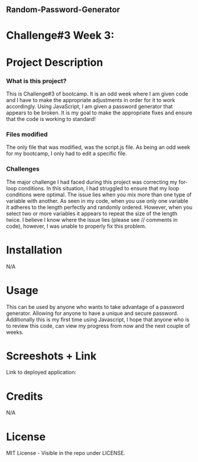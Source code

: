 ## Random-Password-Generator
# Challenge#3 Week 3:
# Project Description
### What is this project?
This is Challenge#3 of bootcamp. It is an odd week where I am given code and I have to make the appropriate adjustments in order for it to work accordingly. Using JavaScript, I am given a password generator that appears to be broken. It is my goal to make the appropriate fixes and ensure that the code is working to standard!

### Files modified
The only file that  was modified, was the script.js file. As being an odd week for my bootcamp, I only had to edit a specific file.

### Challenges
The major challenge I had faced during this project was correcting my for-loop conditions. In this situation, I had struggled to ensure that my loop conditions were optimal. The issue lies when you mix more than one type of variable with another. As seen in my code, when you use only one variable it adheres to the length perfectly and randomly ordered. However, when you select two or more variables it appears to repeat the size of the length twice. I believe I know where the issue lies (please see // comments in code), however, I was unable to properly fix this problem.

# Installation
N/A

# Usage
This can be used by anyone who wants to take advantage of a password generator. Allowing for anyone to have a unique and secure password. Additionally this is my first time using Javascript, I hope that anyone who is to review this code, can view my progress from now and the next couple of weeks.


# Screeshots + Link
Link to deployed application: 

# Credits
N/A

# License
MIT License - Visible in the repo under LICENSE.

